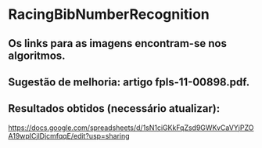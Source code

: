 # RacingBibNumberRecognition

## Os links para as imagens encontram-se nos algoritmos.

## Sugestão de melhoria: artigo fpls-11-00898.pdf.

## Resultados obtidos (necessário atualizar):

https://docs.google.com/spreadsheets/d/1sN1ciGKkFqZsd9GWKvCaVYjPZOA19wpICjlDjcmfqqE/edit?usp=sharing

